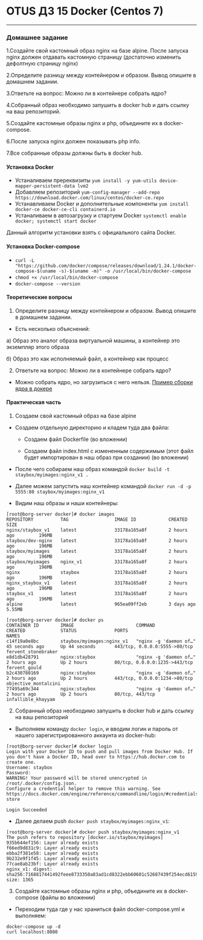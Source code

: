 # OTUS ДЗ 15 Docker  (Centos 7)
-----------------------------------------------------------------------
### Домашнее задание

1.Создайте свой кастомный образ nginx на базе alpine. После запуска nginx должен отдавать кастомную страницу (достаточно изменить дефолтную страницу nginx)

2.Определите разницу между контейнером и образом. Вывод опишите в домашнем задании.

3.Ответьте на вопрос: Можно ли в контейнере собрать ядро?

4.Собранный образ необходимо запушить в docker hub и дать ссылку на ваш репозиторий.

5.Создайте кастомные образы nginx и php, объедините их в docker-compose.

6.После запуска nginx должен показывать php info.

7.Все собранные образы должны быть в docker hub.

#### Установка Docker

- Устаналиваем пререквизиты ```yum install -y yum-utils device-mapper-persistent-data lvm2```
- Добавляем репозиторий ```yum-config-manager --add-repo https://download.docker.com/linux/centos/docker-ce.repo```
- Устанавливаем Docker и дополнительные компоненты ```yum install docker-ce docker-ce-cli containerd.io```
- Устаналиваем в автозагрузку и стартуем Docker ```systemctl enable docker; systemctl start docker```

Данный алгоритм установки взять с официального сайта Docker.

#### Установка Docker-compose

- ```curl -L "https://github.com/docker/compose/releases/download/1.24.1/docker-compose-$(uname -s)-$(uname -m)" -o /usr/local/bin/docker-compose```
- ```chmod +x /usr/local/bin/docker-compose```
- ```docker-compose --version```

#### Теоретические вопросы

1. Определите разницу между контейнером и образом. Вывод опишите в домашнем задании.

- Есть несколько объяснений:

а) Образ это аналог образа виртуальной машины, а контейнер это экземпляр этого образа

б) Образ это как исполняемый файл, а контейнер как процесс 

2. Ответьте на вопрос: Можно ли в контейнере собрать ядро?
- Можно собрать ядро, но загрузиться с него нельзя. [Пример сборки ядра в докере]


#### Практическая часть

1. Создаем свой кастомный образ на базе alpine

- Создаем отдельную директорию и кладем туда два файла:

  - Создаем файл Dockerfile (во вложении)

  - Создаем файл index.html с измененным содержимым (этот файл будет импортирован в наш образ при создании) (во вложении)

- После чего собираем наш образ командой ```docker build -t staybox/myimages:nginx_v1 .```

- Далее можем запустить наш контейнер командой ```docker run -d -p 5555:80 staybox/myimages:nginx_v1```

- Видим наш образы и наши контейнеры:
```
[root@borg-server docker]# docker images
REPOSITORY          TAG                 IMAGE ID            CREATED             SIZE
nginx/staybox_v1    latest              33178a165a8f        2 hours ago         196MB
staybox/dev-nginx   latest              33178a165a8f        2 hours ago         196MB
staybox/myimages    latest              33178a165a8f        2 hours ago         196MB
staybox/myimages    nginx_v1            33178a165a8f        2 hours ago         196MB
nginx               staybox             33178a165a8f        2 hours ago         196MB
nginx_staybox_v1    latest              33178a165a8f        2 hours ago         196MB
staybox_v1          latest              33178a165a8f        2 hours ago         196MB
alpine              latest              965ea09ff2eb        3 days ago          5.55MB
```
```
[root@borg-server docker]# docker ps
CONTAINER ID        IMAGE                       COMMAND                  CREATED             STATUS              PORTS                           NAMES
c14f19a0e8bc        staybox/myimages:nginx_v1   "nginx -g 'daemon of…"   45 seconds ago      Up 44 seconds       443/tcp, 0.0.0.0:5555->80/tcp   fervent_stonebraker
e8d1db428791        nginx:staybox               "nginx -g 'daemon of…"   2 hours ago         Up 2 hours          80/tcp, 0.0.0.0:1235->443/tcp   fervent_gould
b2c430780169        nginx:staybox               "nginx -g 'daemon of…"   2 hours ago         Up 2 hours          443/tcp, 0.0.0.0:1234->80/tcp   objective_montalcini
77495a69c344        nginx:staybox               "nginx -g 'daemon of…"   2 hours ago         Up 2 hours          80/tcp, 443/tcp                 infallible_khayyam
```

2. Собранный образ необходимо запушить в docker hub и дать ссылку на ваш репозиторий

- Выполняем команду ```docker login```, и вводим логин и пароль от нашего зарегистрированного аккаунта из docker-hub:
```
[root@borg-server docker]# docker login
Login with your Docker ID to push and pull images from Docker Hub. If you don't have a Docker ID, head over to https://hub.docker.com to create one.
Username: staybox
Password: 
WARNING! Your password will be stored unencrypted in /root/.docker/config.json.
Configure a credential helper to remove this warning. See
https://docs.docker.com/engine/reference/commandline/login/#credentials-store

Login Succeeded
```
- Далее делаем push ```docker push staybox/myimages:nginx_v1```:
```
[root@borg-server docker]# docker push staybox/myimages:nginx_v1
The push refers to repository [docker.io/staybox/myimages]
935b644ef156: Layer already exists 
f66ed9d831c9: Layer already exists 
ebba2f381e58: Layer already exists 
9b232e9f1f45: Layer already exists 
77cae8ab23bf: Layer already exists 
nginx_v1: digest: sha256:7168817441492feee8733350a83ad1cd8322ebb60601c52687439f254ecd6159 size: 1365
```

3. Создайте кастомные образы nginx и php, объедините их в docker-compose (файлы во вложении)

- Переходим туда где у нас храниться файл docker-compose.yml и выполняем:
```
docker-compose up -d
curl localhost:8080
```


[Пример сборки ядра в докере]:https://github.com/moul/docker-kernel-builder